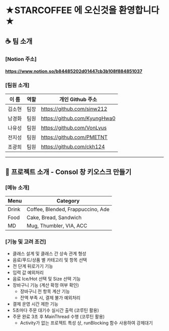 # ★STARCOFFEE 에 오신것을 환영합니다★

## ☕️ 팀 소개
### [Notion 주소]
#### <https://www.notion.so/b84485202d01447cb3b108f884851037>

### [팀원 소개]
| 이 름 | 역할 | 개인 Github 주소           |
| ------ | --- | ---------------------------- |
| 김소현 | 팀장 | <https://github.com/sinw212> |
| 남경화 | 팀원 | <https://github.com/KyungHwa0> |
| 나유성 | 팀원 | <https://github.com/VonLyus> |
| 전지성 | 팀원 | <https://github.com/PMETNT> |
| 조광희 | 팀원 | <https://github.com/ckh124> |

---
## 📌 프로젝트 소개 - Consol 창 키오스크 만들기
### [메뉴 소개]
| Menu | Category |
| ----- | ------------------------------ |
| Drink | Coffee, Blended, Frappuccino, Ade |
| Food | Cake, Bread, Sandwich |
| MD | Mug, Thumbler, VIA, ACC |

### [기능 및 고려 조건]
- 클래스 설계 및 클래스 간 상속 관계 형성
- 음료/푸드/상품 별 카테고리 및 항목 선택
- 전 단계 뒤로가기 기능
- 입력 값 예외처리
- 음료 Ice/Hot 선택 및 Size 선택 기능
- 장바구니 기능 (계산 확정 여부 확인)
  - 장바구니 전 항목 계산 기능
  - 잔액 부족 시, 결제 불가 예외처리
- 결제 운영 시간 제한 기능
- 5초마다 주문 대기수 실시간 출력 (코루틴 활용)
- 주문 완료 3초 후 MainThread 수행 (코루틴 활용)
  - Activity가 없는 프로젝트 특성 상, runBlocking 함수 사용하여 강제대기
  
